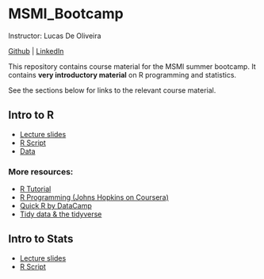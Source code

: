 # MSMI_Bootcamp

Instructor: Lucas De Oliveira

[Github](https://github.com/lbdeoliveira) | [LinkedIn](https://www.linkedin.com/in/lbdeoliveira)

This repository contains course material for the MSMI summer bootcamp. It contains **very introductory material** on R programming and statistics.

See the sections below for links to the relevant course material.

## Intro to R

* [Lecture slides](https://github.com/lbdeoliveira/MSMI_Bootcamp/blob/main/slides/Introduction%20to%20R.pdf)
* [R Script](https://github.com/lbdeoliveira/MSMI_Bootcamp/blob/main/Intro%20to%20R.R)
* [Data](https://github.com/lbdeoliveira/MSMI_Bootcamp/tree/main/data)

### More resources:

* [R Tutorial](https://www.tutorialspoint.com/r/index.htm)
* [R Programming (Johns Hopkins on Coursera)](https://www.coursera.org/learn/r-programming)
* [Quick R by DataCamp](https://www.statmethods.net)
* [Tidy data & the tidyverse](https://towardsdatascience.com/what-is-tidy-data-d58bb9ad2458)

## Intro to Stats

* [Lecture slides](https://github.com/lbdeoliveira/MSMI_Bootcamp/blob/main/slides/Introduction%20to%20Stats.pdf)
* [R Script](https://github.com/lbdeoliveira/MSMI_Bootcamp/blob/main/Intro%20to%20Stats.R)